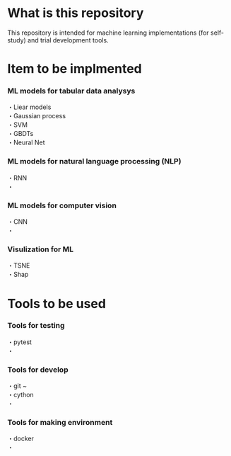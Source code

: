 # What is this repository
This repository is intended for machine learning implementations (for self-study) and trial development tools.  

# Item to be implmented
### ML models for tabular data analysys
・Liear models  
・Gaussian process  
・SVM  
・GBDTs  
・Neural Net
### ML models for natural language processing (NLP)
・RNN  
・
### ML models for computer vision
・CNN  
・
### Visulization for ML
・TSNE  
・Shap  

# Tools to be used

### Tools for testing
・pytest  
・

### Tools for develop
・git ~  
・cython  
・
### Tools for making environment
・docker  
・